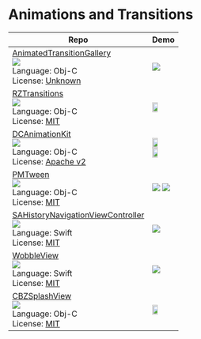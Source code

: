 # Animations and Transitions

| Repo                                                                                                                                                                                                                                                                                                                                 | Demo                                                                                                      |
| ------------------------------------------------------------------------------------------------------------------------------------------------------------------------------------------------------------------------------------------------------------------------------------------------------------------------------------ | --------------------------------------------------------------------------------------------------------- |
| [AnimatedTransitionGallery](https://github.com/shu223/AnimatedTransitionGallery) <br> [![](http://gh-btns.cjwirth.com/stars/shu223/AnimatedTransitionGallery)](https://github.com/shu223/AnimatedTransitionGallery/stargazers) <br> Language: Obj-C <br> License: [Unknown][unknown]                                                 | <img src="/assets/AnimatedTransitionGallery1.gif">                                                        |
| [RZTransitions](https://github.com/Raizlabs/RZTransitions) <br> [![](http://gh-btns.cjwirth.com/stars/Raizlabs/RZTransitions)](https://github.com/Raizlabs/RZTransitions/stargazers) <br> Language: Obj-C <br> License: [MIT][mit]                                                                                                   | <img src="/assets/RZTransitions1.gif" width="49%" >                                                       |
| [DCAnimationKit](https://github.com/daltoniam/DCAnimationKit) <br> [![](http://gh-btns.cjwirth.com/stars/daltoniam/DCAnimationKit)](https://github.com/daltoniam/DCAnimationKit/stargazers) <br> Language: Obj-C <br> License: [Apache v2][apache v2]                                                                                | <img src="/assets/DCAnimationKit1.gif" width="49%" > <img src="/assets/DCAnimationKit2.gif" width="49%" > |
| [PMTween](https://github.com/poetmountain/PMTween) <br> [![](http://gh-btns.cjwirth.com/stars/poetmountain/PMTween)](https://github.com/poetmountain/PMTween/stargazers) <br> Language: Obj-C <br> License: [MIT][mit]                                                                                                               | <img src="/assets/PMTween1.gif"> <img src="/assets/PMTween2.gif">                                         |
| [SAHistoryNavigationViewController](https://github.com/szk-atmosphere/SAHistoryNavigationViewController) <br> [![](http://gh-btns.cjwirth.com/stars/szk-atmosphere/SAHistoryNavigationViewController)](https://github.com/szk-atmosphere/SAHistoryNavigationViewController/stargazers) <br> Language: Swift <br> License: [MIT][mit] | <img src="/assets/SAHistoryNavigationViewController1.gif">                                                |
| [WobbleView](https://github.com/inFullMobile/WobbleView) <br> [![](http://gh-btns.cjwirth.com/stars/inFullMobile/WobbleView)](https://github.com/inFullMobile/WobbleView/stargazers) <br> Language: Swift <br> License: [MIT][mit]                                                                                                   | <img src="/assets/wobble-view.gif">                                                                       |
| [CBZSplashView](https://github.com/callumboddy/CBZSplashView) <br> [![](http://gh-btns.cjwirth.com/stars/callumboddy/CBZSplashView)](https://github.com/callumboddy/CBZSplashView/stargazers) <br> Language: Obj-C <br> License: [MIT][mit]                                                                                          | <img src="/assets/CBZSplashView1.gif" width="49%" >                                                       |

[mit]: http://opensource.org/licenses/MIT
[apache v2]: https://www.apache.org/licenses/LICENSE-2.0
[bsd-2]: http://opensource.org/licenses/BSD-2-Clause
[bsd-3]: http://opensource.org/licenses/BSD-3-Clause
[unknown]: https://github.com/shu223/AnimatedTransitionGallery/issues/5
